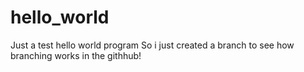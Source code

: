 # hello_world
Just a test hello world program
So i just created a branch to see how branching works in the githhub!
